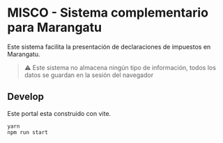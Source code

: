 # MISCO - Sistema complementario para Marangatu

Este sistema facilita la presentación de declaraciones de impuestos en
Marangatu.

> :warning: Este sistema no almacena ningún tipo de información, todos los datos se guardan en la sesión del navegador


## Develop

Este portal esta construido con vite.

```
yarn
npm run start
```
